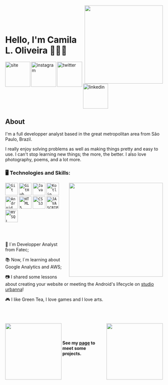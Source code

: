 <img align="right" width="250px" style="margin-top:-20px" src="https://raw.githubusercontent.com/clcmo/clcmo/main/docs/images/-2147483648_-211006.webp">

  </br>
  </br>

  <div dsplay="inline-block">

   <h1 align="left">Hello, I'm Camila L. Oliveira 👩🏻‍🦰</h1>
     <a href="https://dev.camilaloliveira.com.br">
      <img align="left" width="80px" src="https://cdn-icons-png.flaticon.com/512/1409/1409940.png" alt="site" style="vertical-align:top;">
    </a> 
   <a href="https://www.instagram.com/millaloliveira/">
      <img align="left" width="80px" src="https://cdn-icons-png.flaticon.com/512/1409/1409946.png" alt="instagram" style="vertical-align:top;">
    </a> 
    <a href="https://twitter.com/millaloliveira">
      <img align="left" width="80px" src="https://cdn-icons-png.flaticon.com/512/1409/1409937.png" alt="twitter" style="vertical-align:top;">
    </a>
    <a href=" https://www.linkedin.com/in/clcmdeoliveira/">
      <img width="80px" src="https://cdn-icons-png.flaticon.com/512/1409/1409945.png" alt="linkedin" style="vertical-align:top;">
    </a>
  </div>

  ## About

  I'm a full developper analyst based in the great metropolitan area from São Paulo, Brazil.

  I really enjoy solving problems as well as making things pretty and easy to use. I can't stop learning new things; the more, the better. I also love photography, poems, and a lot more.

  ### 🖥️ Technologies and Skills: 
  <img width="300px" align="right" src="https://raw.githubusercontent.com/clcmo/clcmo/main/docs/images/-2147483648_-211005.webp">


  <code><img width="40px" src="https://cdn.jsdelivr.net/gh/devicons/devicon/icons/git/git-plain.svg" title = "Git"/></code>
  <code><img width="40px" src="https://cdn.jsdelivr.net/gh/devicons/devicon/icons/github/github-original.svg" title = "GitHub"/></code>
  <code><img width="40px" src="https://cdn.jsdelivr.net/gh/devicons/devicon/icons/java/java-plain.svg" title = "Java"/></code>
  <code><img width="40px" src="https://cdn.jsdelivr.net/gh/devicons/devicon/icons/kotlin/kotlin-plain.svg" title = "Kotlin"/></code>
  <code><img width="40px" src="https://cdn.jsdelivr.net/gh/devicons/devicon/icons/android/android-plain.svg" title = "Android"/></code>
  <code><img width="40px" src="https://cdn.jsdelivr.net/gh/devicons/devicon/icons/html5/html5-plain.svg" title = "HTML5"/></code>
  <code><img width="40px" src="https://cdn.jsdelivr.net/gh/devicons/devicon/icons/css3/css3-plain.svg" title = "CSS3"/></code>
  <code><img width="40px" src="https://cdn.jsdelivr.net/gh/devicons/devicon/icons/javascript/javascript-plain.svg" title = "JAVASCRIPT"/></code>
  <code><img width="40px" src="https://cdn.jsdelivr.net/gh/devicons/devicon/icons/mysql/mysql-plain.svg" title = "MYSQL"/></code>

  </br>
  </br>
  <div display="inline-block">
   <p align="left">🤿  I`m Developper Analyst from Fatec;</p>
   <p align="left">📚  Now, I`m learning about Google Analytics and AWS;</p>
   <p align="left">📷  I shared some lessons about creating your website or meeting the Android's lifecycle on <a href="studiourbanna.github.io">studio urbanna</a>!</p>
   <p align="left">🎮  I like Green Tea, I love games and I love arts.</p>
  </div>

  </br>
  </br>
<p align="center">
<a href="https://github.com/clcmo">
  <img align="left" height="180em" src="https://github-readme-stats-eight-theta.vercel.app/api?username=clcmo&show_icons=true&theme=algolia&include_all_commits=true&count_private=true"/>
  <img align="right" height="180em" src="https://github-readme-stats-eight-theta.vercel.app/api/top-langs/?username=clcmo&layout=compact&langs_count=8&theme=algolia"/>
</a>
</p>

  </br>
  </br>

  #### See my [page][Site] to meet some projects.

  [Site]: https://dev.camilaloliveira.com.br/
